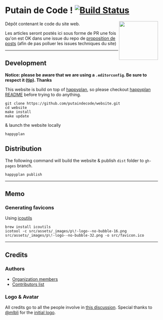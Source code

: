 # Putain de Code ! [![Build Status](https://travis-ci.org/putaindecode/website.png?branch=master)](https://travis-ci.org/putaindecode/website)

<img align="right" alt="" src="https://raw.github.com/putaindecode/website/master/src/assets/_images/p!-logo--no-bubble-512--trim.png" width="128">

Dépôt contenant le code du site web.

Les articles seront postés ici sous forme de PR une fois qu'on est OK dans une issue du repo de [proposition de posts](https://github.com/putaindecode/propositions-de-posts) (afin de pas polluer les issues techniques du site)

---

## Development

__Notice: please be aware that we are using a `.editorconfig`. Be sure to respect it ([tip](http://editorconfig.org/)). Thanks__

This website is build on top of [happyplan](https://github.com/happyplan/happyplan), so please checkout [happyplan README](https://github.com/happyplan/happyplan#readme) before trying to do anything.

    git clone https://github.com/putaindecode/website.git
    cd website
    make install
    make update

& launch the website locally

    happyplan

## Distribution

The following command will build the website & publish `dist` folder to `gh-pages` branch.

    happyplan publish

---

## Memo

### Generating favicons

Using [icoutils](http://www.nongnu.org/icoutils/)

    brew install icoutils
    icotool -c src/assets/_images/p\!-logo--no-bubble-16.png src/assets/_images/p\!-logo--no-bubble-32.png -o src/favicon.ico

---

## Credits

### Authors

* [Organization members](https://github.com/putaindecode?tab=members)
* [Contributors list](https://github.com/putaindecode/website/graphs/contributors)

### Logo & Avatar

All credits go to all the people involve in [this discussion](https://github.com/putaindecode/discussions/issues/4).
Special thanks to [@mlbli](https://github.com/mlbli) for the [initial logo](https://github.com/putaindecode/website/blob/3324cbe7637dacd1f42a412c1085431a2d551928/src/assets/_images/p!-logos.png).
